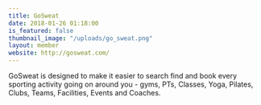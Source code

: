```yaml
---
title: GoSweat
date: 2018-01-26 01:18:00 
is_featured: false
thumbnail_image: "/uploads/go_sweat.png"
layout: member
website: http://gosweat.com/
---
```


GoSweat is designed to make it easier to search find and book every sporting activity going on around you - gyms, PTs, Classes, Yoga, Pilates, Clubs, Teams, Facilities, Events and Coaches.